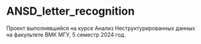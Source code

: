 # ANSD_letter_recognition
Проект выполнявшийся на курсе Анализ Неструктурированных данных на факультете ВМК МГУ, 5 семестр 2024 год.

